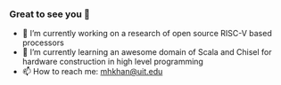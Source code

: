 ### Great to see you 👋
- 🔭 I’m currently working on a research of open source RISC-V based processors
- 🌱 I’m currently learning an awesome domain of Scala and Chisel for hardware construction in high level programming
- 📫 How to reach me: mhkhan@uit.edu
<!--
**hadirkhan10/hadirkhan10** is a ✨ _special_ ✨ repository because its `README.md` (this file) appears on your GitHub profile.

Here are some ideas to get you started:

- 👯 I’m looking to collaborate on ...
- 🤔 I’m looking for help with ...
- 💬 Ask me about ...

- 😄 Pronouns: ...
- ⚡ Fun fact: ...
-->
